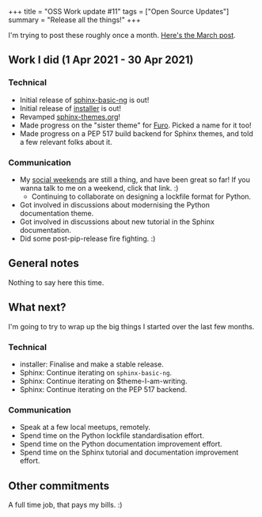 +++
title = "OSS Work update #11"
tags = ["Open Source Updates"]
summary = "Release all the things!"
+++

I'm trying to post these roughly once a month.
[Here's the March post](/blog/2021/04/03/oss-update-10/).

## Work I did (1 Apr 2021 - 30 Apr 2021)

### Technical

- Initial release of [sphinx-basic-ng] is out!
- Initial release of [installer] is out!
- Revamped [sphinx-themes.org]!
- Made progress on the "sister theme" for [Furo]. Picked a name for it too!
- Made progress on a PEP 517 build backend for Sphinx themes, and told a
  few relevant folks about it.

[sphinx-basic-ng]: https://github.com/pradyunsg/sphinx-basic-ng/
[installer]: https://github.com/pradyunsg/installer
[sphinx-themes.org]: https://sphinx-themes.org/
[furo]: https://pradyunsg.me/furo

### Communication

- My [social weekends] are still a thing, and have been great so far! If
  you wanna talk to me on a weekend, click that link. :)
  - Continuing to collaborate on designing a lockfile format for Python.
- Got involved in discussions about modernising the Python documentation theme.
- Got involved in discussions about new tutorial in the Sphinx documentation.
- Did some post-pip-release fire fighting. :)

[social weekends]: https://calendly.com/pradyunsg/weekend-time
[the executable book project]: https://executablebooks.org/en/latest/

## General notes

Nothing to say here this time.

## What next?

I'm going to try to wrap up the big things I started over the last few months.

### Technical

- installer: Finalise and make a stable release.
- Sphinx: Continue iterating on `sphinx-basic-ng`.
- Sphinx: Continue iterating on $theme-I-am-writing.
- Sphinx: Continue iterating on the PEP 517 backend.

### Communication

- Speak at a few local meetups, remotely.
- Spend time on the Python lockfile standardisation effort.
- Spend time on the Python documentation improvement effort.
- Spend time on the Sphinx tutorial and documentation improvement effort.

## Other commitments

A full time job, that pays my bills. :)
